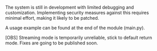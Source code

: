 The system is still in development with limited debugging and customization. Implementing security measures against this requires minimal effort, making it likely to be patched.

A usage example can be found at the end of the module (main.py).

[OBS] Streaming mode is temporarily unreliable, stick to default return mode. Fixes are going to be published soon.

